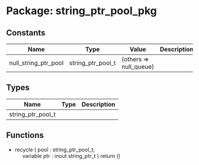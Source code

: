 # Package: string_ptr_pool_pkg

## Constants

| Name                 | Type              | Value                   | Description |
| -------------------- | ----------------- | ----------------------- | ----------- |
| null_string_ptr_pool | string_ptr_pool_t |  (others => null_queue) |             |
## Types

| Name              | Type | Description |
| ----------------- | ---- | ----------- |
| string_ptr_pool_t |      |             |
## Functions
- recycle <font id="function_arguments">( pool : string_ptr_pool_t;<br><span style="padding-left:20px"> variable ptr : inout string_ptr_t ) </font> <font id="function_return">return ()</font>

